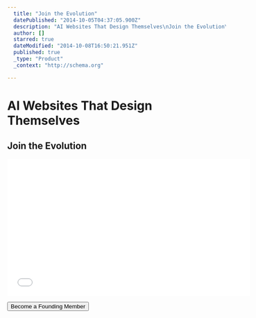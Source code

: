 ```yaml
---
  title: "Join the Evolution"
  datePublished: "2014-10-05T04:37:05.900Z"
  description: "AI Websites That Design Themselves\nJoin the Evolution\n\n\nBecome a Founding Member"
  author: []
  starred: true
  dateModified: "2014-10-08T16:50:21.951Z"
  published: true
  _type: "Product"
  _context: "http://schema.org"

---
```

# AI Websites That Design Themselves

## Join the Evolution

<iframe width="560" height="315" src="//www.youtube.com/embed/OXA4-5x31V0" frameborder="0" allowfullscreen="allowfullscreen" style=""></iframe>

<button data-uuid="f6a4bd8d-55ec-4c3a-9ccd-9c5f3df80802" data-role="cta" data-verb="purchase" data-sum="9600" style="">Become a Founding Member</button>